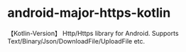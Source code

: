 # android-major-https-kotlin
【Kotlin-Version】 Http/Https library for Android. Supports Text/Binary/Json/DownloadFile/UploadFile etc.

